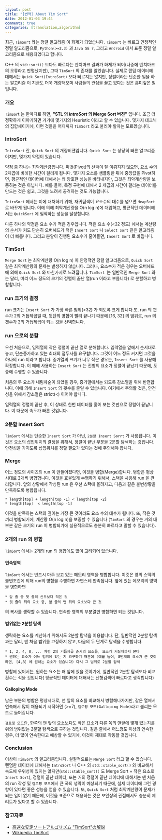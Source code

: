 ```yaml
---
layout: post
title: "[번역] About Tim Sort"
date: 2012-01-03 19:44
comments: true
categories: [translation,algorithm]
---
```


  최근, `TimSort` 라는 정렬 알고리즘 이 화제가 되었습니다. `TimSort` 는 빠르고 안정적인 정렬 알고리즘으로, `Python(>=2.3)` 과 `Java SE 7`, 그리고 `Android` 에서 표준 정렬 알고리즘으로 채용되었다고 합니다.
 
   C++ 의 `std::sort()` 보다도 빠르다는 벤치마크 결과가 화제가 되어(나중에 벤치마크의 오류라고 판명났지만), 그때 `TimSort` 의 존재를 알았습니다. 실제로 랜덤 데이터에 대해서는 `Quick Sort(IntroSort)` 보다 빠르지는 않지만, 정렬이라는 단순한 일을 하는 알고리즘 이 지금도 더욱 개량해오며 사람들의 관심을 끌고 있다는 것은 흥미깊은 일입니다.
   
### 개요
 
   `TimSor`t 는 한마디로 하면, **"STL 의 *IntroSort* 의 Merge Sort 버젼"** 입니다. 조금 더 정확하게 이야기하면 거기에 몇가지의 Heuristic 이라고 할 수 있습니다. 몇가지 테크닉의 집합체이기에, 이런 것들을 어디까지 `TimSort` 라고 불러야 할지는 모르겠습니다.
   
### IntroSort
 
  `IntroSort` 란, `Quick Sort` 의 개량버젼입니다. `Quick Sort` 는 상당히 빠른 알고리즘이지만, 몇가지 약점이 있습니다.

  약점 중 하나는 최악계산량입니다. 피벗(Pivot)의 선택이 잘 이뤄지지 않으면, 요소 수의 2제곱에 비례한 시간이 걸리게 됩니다. 몇가지 요소를 샘플링한 뒤에 중앙값을 Pivot하면, 평균적인 데이터에 대해서는 꽤 양호한 성능을 바타내지만, 그것은 최악계산량을 보증하는 것은 아닙니다. 예를 들어, 특정 구현에 대해서 2 제곱의 시간이 걸리는 데이터를 만드는 것은 쉽고, 그것을 노려서 공격하는 것도 가능합니다.
  
  `IntroSort` 에서는 이에 대처하기 위해, 재귀탐색이 요소수의 대수를 넘으면 `HeapSort` 로 바꾸게 됩니다. 이에 의해 최악계산량을 O(n log n)에 대입하고, 평균적인 데이터에서는 `QuickSort` 에 필적하는 성능을 달성합니다.

   다른 하나의 약점은 요소 수가 적은 경우입니다. 적은 요소 수(<32 정도) 에서는 계산량의 순서가 커도 단순히 오버헤드가 적은 `Insert Sort` 나 `Select Sort` 같은 알고리즘이 더 빠릅니다. 그리고 분할이 진행된 요소수가 줄어들면, `Insert Sort` 로 바뀝니다.

### TimSort

   `Merge Sort` 는 최악계산량 O(n log n) 이 안정적인 정렬 알고리즘으로, `Quick Sort` 같은 최악계산량의 문제는 발생하지 않습니다. 그러나, 요소수가 적은 경우는 오버헤드에 의해 `Quick Sort` 와 마찬가지로 느려집니다. `TimSort `는 일반적인 `Merge Sort` 와는 달리, 미리 어느 정도의 크기의 정렬이 끝난 열(run 이라고 부릅니다) 로 분할하고 병합합니다.

### run 크기의 결정

  run 크기는 `Insert Sort` 가 가장 빠른 범위(<32) 가 되도록 크게 합니다.또, run 의 갯수가 2의 거듭제곱일 때, 뒷단의 병합이 빨리 끝나기 때문에 [16, 32] 의 범위로, run 의 갯수가 2의 거듭제곱이 되는 것을 선택합니다.

### run 으로의 분할

  우선 처음으로, 입력열의 작은 정렬이 끝난 열로 분해합니다. 입력열을 앞에서 순서대로 놓고, 단순증가하고 있는 최대의 접두사를 요구합니다. 그것이 어느 정도 커지면 그것을 하나의 run 이라고 합니다. 증가열의 크기가 너무 작은 경우는, `Insert Sort` 를 사용해 확장합니다. 이 때에 사용하는 `Insert Sort` 는 전방의 요소가 정렬이 끝났기 때문에, 도중에 수행할 수 있습니다.

  처음의 두 요소가 내림차순이 되었을 경우, 증가열에서는 되도록 감소열을 위해 반전합니다. 이에 의해 `Insert Sort` 의 횟수를 줄일 수 있습니다. 여기에서 주의할 것은, 안전성을 위해서 감소열은 strict(&lt;) 이어야 합니다.

  입력열의 정렬이 끝난 후, 이 상태로 한번 데이터를 훑어 보는 것만으로 정렬이 끝납니다. 이 때문에 속도가 빠른 것입니다.
  
### 2분할 Insert Sort

  `TimSort` 에서는 단순한 `Insert Sort` 가 아닌, `2분할 Insert Sorrt` 가 사용됩니다. 이것은 요소의 삽입위치의 결정을 위해서, 정렬이 끝난 부분을 2분할 탐색하는 것입니다. 안전성을 가지도록 삽입위치를 정할 필요가 있다는 것에 주의해야 합니다.

### Merge

  어느 정도의 사이즈의 run 이 만들어졌다면, 이것을 병합(Merge)합니다. 병합은 평상시대로 2개씩 병합합니다. 이것을 효율있게 수행하기 위해서, 스택을 사용해 run 을 관리합니다. 앞의 상황에서 작성된 run 은 우선 스택에 올려지고, 다음과 같은 불변상황을 만족하도록 병합됩니다.

	* length[top] + length[top -1] < length[top -2]
	* length[top]  < length[top -1]
  
  이것을 만족하는 스택의 깊이는 가장 큰 것이라도 요소 수의 대수가 됩니다. 또, 작은 것 끼리 병합되기에, 계산량 O(n log n)을 보증할 수 있습니다 (`TimSort` 의 경우는 거의 대부분 같은 크기의 run 이 병합되기에 실용적으로도 충분히 빠르다고 말할 수 있습니다).
  
### 2개의 run 의 병합

  `TimSort` 에서는 2개의 run 의 병합에도 많이 고려되어 있습니다.

#### 연속영역

  `TimSort` 에서는 반드시 마주 보고 있는 메모리 영역을 병합합니다. 이것은 앞의 스택의 불변조건에 의해 run의 병합을 수행하면 자연스레 만족됩니다. 옆에 있는 메모리의 영역을 병합하면

	* 앞 줄 중 뒷 줄의 선두보다 적은 것
	* 뒷 줄의 뒤의 요소 중, 앞 줄의 맨 뒤의 요소보다 큰 것

  의 복사를 생략할 수 있습니다. 연속한 영역의 부분열만 병합하면 되는 것입니다.

#### 범위없는 2분할 탐색

  생략하는 요소를 계산하기 위해서도 2분할 탐색을 이용합니다. 단, 일반적인 2분할 탐색과는 달리, 맨 처음 범위를 고정하지 않고, 다음의 두 단계로 탐색을 수행합니다.

	* 1, 2, 4, 8, ... 처럼 2의 거듭제곱 순서의 요소를, 요소가 커질때까지 본다
	* 원하는 요소가 어느 범위에 있는 지 요구하기 때문에 (예를 들어, 8번째의 요소가 큰 것이라면, [4,8] 에 원하는 요소가 있습니다) 다시 그 범위로 2분할 탐색

  병합에 있어서는, 원하는 요소는 꽤 앞에 있을 것이기에, 일반적인 2분할 탐색보다 비교횟수는 적을 것입니다( 평균적인 데이터에 대해서는 선형검색이 빠르다고 생각합니다)

#### Galloping Mode

  남은 부분의 병합은 평상시대로, 맨 앞의 요소를 비교해서 병합해나가지만, 같은 열에서 연속해서 많이 채용되기 시작하면 (>=7), `갤로핑 모드(Galloping Mode)`라고 불리는 모드로 들어갑니다.
  
  `갤로핑 모드`란, 한쪽의 맨 앞의 요소보다도 작은 요소가 다른 쪽의 맨앞에 몇개 있는지를 위의 범위없는 2분할 탐색으로 구하는 것입니다. 같은 줄에서 어느정도 이상의 연속한 경우, 더 많이 연속한다고 예상할 수 있기에, 이것이 제대로 작동할 것입니다.
  
### Conclusion

  이상이 `TimSort` 의 알고리즘입니다. 실질적으로는 `Merge Sort` 라고 할 수 있습니다. 랜덤한 데이터에 대해서는 `IntroSort` 나 C++ 의 `std::stable_sort()` 와 비교해서 속도에 우위성이 있지는 않지만(`std::stable_sort()` 도 Merge Sort + 작은 요소로 `Insert Sort`), 정렬이 끝난 데이터, 또는 거의 정렬이 끝난 데이터에 대해서는 맨 처음의 run 작성 및 `갤로핑 모드`에서 큰 폭의 생략이 예상되기 때문에, 실제 데이터에 그런 경향이 있다면 좋은 성능을 얻을 수 있습니다. 또, `Quick Sort` 처럼 최악계산량이 문제가 되는 일이 없기 때문에, 이것을 표준으로 채용하는 것은 보안상의 관점에서도 충분히 메리트가 있다고 할 수 있습니다.
 
### 참고자료

* [高速な安定ソートアルゴリズム "TimSort"の解説][preferred-entry]
* [Wikipedia TimSort][timsort-wiki]

[preferred-entry]:http://research.preferred.jp/2011/10/tim-sort/
[timsort-wiki]:http://en.wikipedia.org/wiki/Timsort
